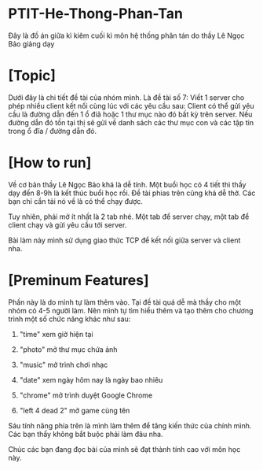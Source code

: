 # PTIT-He-Thong-Phan-Tan
Đây là đồ án giữa kì kiêm cuối kì môn hệ thống phân tán do thầy Lê Ngọc Bảo giảng dạy

# [**Topic**]

Dưới đây là chi tiết đề tài của nhóm mình. Là đề tài số 7:
Viết 1 server cho phép nhiều client kết nối cùng lúc với các yêu cầu sau:
Client có thể gửi yêu cầu là đường dẫn đến  1 ổ điã hoặc 1 thư mục nào đó bất kỳ trên server. Nếu đường dẫn đó tồn tại thị sẽ gửi về danh sách các thư mục con và các tập tin trong ổ đĩa / đường dẫn đó.

# [**How to run**]

Về cơ bản thầy Lê Ngọc Bảo khá là dễ tính. Một buổi học có 4 tiết thì thầy dạy đến 8-9h là kết thúc buổi học rồi. Đề tài phias trên cũng khá dễ thở. Các bạn chỉ cần tải nó về là có thể chạy được.

Tuy nhiên, phải mở ít nhất là 2 tab nhé. Một tab để server chạy, một tab để client chạy và gửi yêu cầu tới server.

Bài làm này mình sử dụng giao thức TCP để kết nối giữa server và client nha.

# [**Preminum Features**]

Phần này là do mình tự làm thêm vào. Tại đề tài quá dễ mà thầy cho một nhóm có 4-5 người làm. Nên mình tự tìm hiểu thêm và tạo thêm cho chương trình một số chức năng khác như sau:

1. "time" xem giờ hiện tại

2. "photo" mở thư mục chứa ảnh

3. "music" mở trình chơi nhạc

4. "date" xem ngày hôm nay là ngày bao nhiêu

5. "chrome" mở trình duyệt Google Chrome

6. "left 4 dead 2" mở game cùng tên


Sáu tính năng phía trên là mình làm thêm để tăng kiến thức của chính mình. Các bạn thấy không bắt buộc phải làm đâu nha.

Chúc các bạn đang đọc bài của mình sẽ đạt thành tính cao với môn học này.